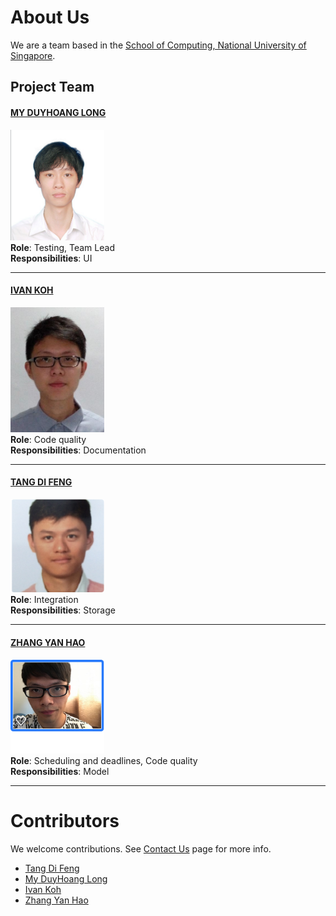 # About Us

We are a team based in the [School of Computing, National University of Singapore](http://www.comp.nus.edu.sg).

## Project Team

#### [MY DUYHOANG LONG](https://github.com/myduyhoanglong) <br>
<img src="images/myduyhoanglong.png" width="150"><br>
**Role**: Testing, Team Lead <br>
**Responsibilities**: UI

-----

#### [IVAN KOH](https://github.com/ivankws)
<img src="images/Ivan_Koh_1.JPG" width="150"><br>
**Role**: Code quality <br>
**Responsibilities**: Documentation

-----

#### [TANG DI FENG](https://github.com/e0011840)
<img src="images/e0011840.png" width="150"><br>
**Role**: Integration <br>
**Responsibilities**: Storage

-----

#### [ZHANG YAN HAO](https://github.com/vane1992)
<img src="images/vane1992.png" width="150"><br>
**Role**: Scheduling and deadlines, Code quality <br>
**Responsibilities**: Model

-----

# Contributors

We welcome contributions. See [Contact Us](ContactUs.md) page for more info.

* [Tang Di Feng](https://github.com/e0011840)
* [My DuyHoang Long](https://github.com/myduyhoanglong)
* [Ivan Koh](https://github.com/ivankws)
* [Zhang Yan Hao](https://github.com/vane1992)
